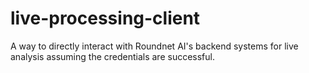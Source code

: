 # live-processing-client
A way to directly interact with Roundnet AI's backend systems for live analysis assuming the credentials are successful.

